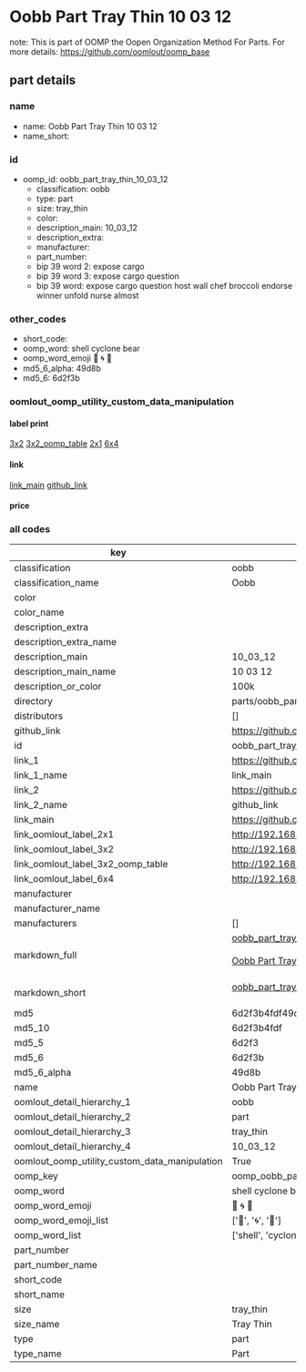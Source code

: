 # Oobb Part Tray Thin 10 03 12  

note: This is part of OOMP the Oopen Organization Method For Parts. For more details: https://github.com/oomlout/oomp_base

##  part details





### name
* name: Oobb Part Tray Thin 10 03 12
* name_short: 
### id
* oomp_id: oobb_part_tray_thin_10_03_12
  * classification: oobb
  * type: part
  * size: tray_thin
  * color: 
  * description_main: 10_03_12
  * description_extra: 
  * manufacturer: 
  * part_number: 
  * bip 39 word 2: expose cargo
  * bip 39 word 3: expose cargo question
  * bip 39 word: expose cargo question host wall chef broccoli endorse winner unfold nurse almost

### other_codes
* short_code: 
* oomp_word: shell cyclone bear
* oomp_word_emoji :shell: :cyclone: :bear:
* md5_6_alpha: 49d8b
* md5_6: 6d2f3b






### oomlout_oomp_utility_custom_data_manipulation
#### label print
[3x2](http://192.168.1.245:1112/?label=oomp%2049d8b)
[3x2_oomp_table](http://192.168.1.107:1112/?label=oomp%2049d8b)
[2x1](http://192.168.1.242:1112/?label=oomp%2049d8b)
[6x4](http://192.168.1.55:1112/?label=oomp%2049d8b)    

#### link

[link_main](https://github.com/oomlout/oomlout_oomp_current_version_messy/tree/main/parts/oobb_part_tray_thin_10_03_12) [github_link](https://github.com/oomlout/oomlout_oomp_part_src/tree/main/parts/oobb_part_tray_thin_10_03_12)                             

#### price







### all codes 
| key | value |  
| --- | --- |  
| classification | oobb |  
| classification_name | Oobb |  
| color |  |  
| color_name |  |  
| description_extra |  |  
| description_extra_name |  |  
| description_main | 10_03_12 |  
| description_main_name | 10 03 12 |  
| description_or_color | 100k |  
| directory | parts/oobb_part_tray_thin_10_03_12 |  
| distributors | [] |  
| github_link | https://github.com/oomlout/oomlout_oomp_part_src/tree/main/parts/oobb_part_tray_thin_10_03_12 |  
| id | oobb_part_tray_thin_10_03_12 |  
| link_1 | https://github.com/oomlout/oomlout_oomp_current_version_messy/tree/main/parts/oobb_part_tray_thin_10_03_12 |  
| link_1_name | link_main |  
| link_2 | https://github.com/oomlout/oomlout_oomp_part_src/tree/main/parts/oobb_part_tray_thin_10_03_12 |  
| link_2_name | github_link |  
| link_main | https://github.com/oomlout/oomlout_oomp_current_version_messy/tree/main/parts/oobb_part_tray_thin_10_03_12 |  
| link_oomlout_label_2x1 | http://192.168.1.242:1112/?label=oomp%2049d8b |  
| link_oomlout_label_3x2 | http://192.168.1.245:1112/?label=oomp%2049d8b |  
| link_oomlout_label_3x2_oomp_table | http://192.168.1.107:1112/?label=oomp%2049d8b |  
| link_oomlout_label_6x4 | http://192.168.1.55:1112/?label=oomp%2049d8b |  
| manufacturer |  |  
| manufacturer_name |  |  
| manufacturers | [] |  
| markdown_full | [oobb_part_tray_thin_10_03_12](https://github.com/oomlout/oomlout_oomp_current_version_messy/tree/main/parts/oobb_part_tray_thin_10_03_12)<br>[](https://github.com/oomlout/oomlout_oomp_current_version_messy/tree/main/parts/oobb_part_tray_thin_10_03_12)<br>[Oobb Part Tray Thin 10 03 12](https://github.com/oomlout/oomlout_oomp_current_version_messy/tree/main/parts/oobb_part_tray_thin_10_03_12)<br><br> |  
| markdown_short | [oobb_part_tray_thin_10_03_12](https://github.com/oomlout/oomlout_oomp_current_version_messy/tree/main/parts/oobb_part_tray_thin_10_03_12)<br><br> |  
| md5 | 6d2f3b4fdf49c38c9d7b56e15f08aa85 |  
| md5_10 | 6d2f3b4fdf |  
| md5_5 | 6d2f3 |  
| md5_6 | 6d2f3b |  
| md5_6_alpha | 49d8b |  
| name | Oobb Part Tray Thin 10 03 12 |  
| oomlout_detail_hierarchy_1 | oobb |  
| oomlout_detail_hierarchy_2 | part |  
| oomlout_detail_hierarchy_3 | tray_thin |  
| oomlout_detail_hierarchy_4 | 10_03_12 |  
| oomlout_oomp_utility_custom_data_manipulation | True |  
| oomp_key | oomp_oobb_part_tray_thin_10_03_12 |  
| oomp_word | shell cyclone bear |  
| oomp_word_emoji | :shell: :cyclone: :bear: |  
| oomp_word_emoji_list | [':shell:', ':cyclone:', ':bear:'] |  
| oomp_word_list | ['shell', 'cyclone', 'bear'] |  
| part_number |  |  
| part_number_name |  |  
| short_code |  |  
| short_name |  |  
| size | tray_thin |  
| size_name | Tray Thin |  
| type | part |  
| type_name | Part |  
